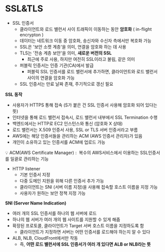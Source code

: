 # SSL&TLS

- SSL 인증서
    - 클라이언트와 로드 밸런서 사이 트래픽이 이동하는 동안 **암호화** ( in-flight encrypton )
    - 데이터는 네트워크 이동 중 암호화, 송신자와 수신자 측에서만 복호화 가능
    - SSL은 '보안 소켓 계층'을 의미, 연결을 암호화 하는 데 사용
    - TLS는 '전송 계층 보안'을 의미, **새로운 버전의 SSL**
        - 최근에 주로 사용, 하지만 여전히 SSL이라고 불림, 같은 의미
    - 퍼블릭 인증서는 인증 기관(CA)에서 발급
        - 퍼블릭 SSL 인증서를 로드 밸런서에 추가하면, 클라이언트와 로드 밸런서 사이의 연결을 암호화 가능
    - SSL 인증서는 만료 날짜 존재, 주기적으로 갱신 필요

**SSL 동작**
- 사용자가 HTTPS 통해 접속 (S가 붙은 건 SSL 인증서 사용해 암호화 되어 있다는 뜻)
- 인터넷을 통해 로드 밸런서 접속시, 로드 밸런서 내부에서 SSL Termination 수행
- 백엔드에서는 HTTP로 EC2 인스턴스와 통신 (암호화 X 상태)
- 로드 밸런서는 X.509 인증서 사용, SSL or TLS 서버 인증서라고 부름
- AWS에는 해당 인증서들을 관리하는 ACM (AWS 인증서 관리자)가 있음
- 개인이 소유하고 있는 인증서를 ACM에 업로드 가능

<aside>
💡 ACM(AWS Certificate Manager) :  복수의 AWS서비스에서 이용하는 SSL인증서를 일괄로 관리하는 기능
</aside>

- HTTP listener
    - 기본 인증서 지정
    - 다중 도메인 지원을 위해 다른 인증서 추가 가능
    - 클라이언트는 SNI (서버 이름 지정)을 사용해 접속할 호스트 이름을 지정 가능
    - 사용자가 원하는 보안 정책 지정 가능

**SNI (Server Name Indication)**

- 여러 개의 SSL 인증서를 하나의 웹 서버에 로드
- 하나의 웹 서버가 여러 개의 웹 사이트를 지원할 수 있게 해줌
- 확장된 프로토콜, 클라이언트가 Target 서버 호스트 이름을 지정하도록 함
    - 클라이언트가 지정하면 서버는 어떤 인증서를 로드해야 하는지 알 수 있다
- ALB, NLB, CloudFront에서만 작동
    - 즉, **어떤 로드 밸런서에 SSL 인증서가 여러 개 있다면 ALB or NLB라는 뜻**